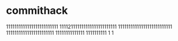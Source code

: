 # commithack
1111111111111111111111111
111121111111111111111111111
11111111111111111111111111
11111111111111111111111
11111111111111
1111111111
1
1
